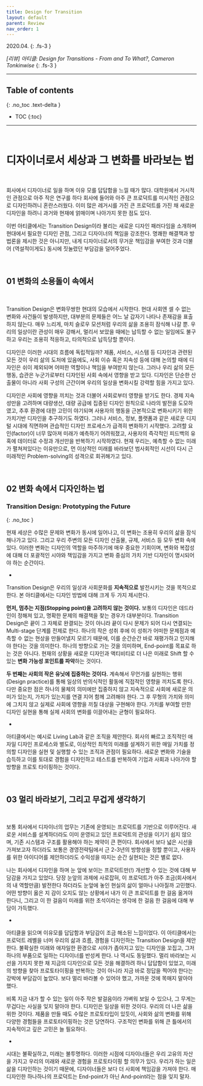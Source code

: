 ```yaml
---
title: Design for Transition
layout: default
parent: Review
nav_order: 1
---
```


2020.04.
{: .fs-3 }

_[리뷰] 아티클: Design for Transitions - From and To What?, Cameron Tonkinwise_
{: .fs-3 }

---

## Table of contents
{: .no_toc .text-delta }

- TOC
{:toc}


---

<br/>

# 디자이너로서 세상과 그 변화를 바라보는 법

<br/>

회사에서 디자이너로 일을 하며 이유 모를 답답함을 느낄 때가 많다. 대학원에서 거시적인 관점으로 아주 작은 연구를 하다 회사에 들어와 아주 큰 프로덕트를 미시적인 관점으로 디자인하려니 혼란스러웠다. 이미 많은 레거시를 가진 큰 프로덕트를 가진 채 새로운 디자인을 하려니 과거와 현재에 얽매이며 나아가지 못한 점도 있다.

이번 아티클에서는 Transition Design이라 불리는 새로운 디자인 패러다임을 소개하며 현대에서 필요한 디자인 관점, 그리고 디자이너의 책임을 강조한다. 명쾌한 해결책과 방법론을 제시한 것은 아니지만, 내게 디자이너로서의 무거운 책임감을 부여한 것과 더불어 (역설적이게도) 동시에 짓눌렸던 부담감을 덜어주었다.

<br/>

## 01 변화의 소용돌이 속에서

<br/>

Transition Design은 변화무쌍한 현대의 모습에서 시작한다. 현대 사회엔 셀 수 없는 변화와 사건들이 발생하지만, 대부분의 문제들은 어느 날 갑자기 나타나 존재감을 표출하지 않는다. 매우 느리게, 마치 슬로우 모션처럼 우리의 삶을 조용히 잠식해 나갈 뿐. 우리의 일상이란 관성이 매우 강해서, 멀리서 보았을 때에는 납득할 수 없는 일임에도 불구하고 우리는 조용히 적응하고, 타의적으로 납득당할 뿐이다.

디자인은 이러한 시대의 흐름에 독립적일까? 제품, 서비스, 시스템 등 디자인과 관련된 모든 것이 우리 삶의 도처에 있음에도, 사회 이슈 혹은 지속성 등에 대해 논의할 때에 디자인은 쉬이 제외되며 어떠한 역할이나 책임을 부여받지 않는다. 그러나 우리 삶의 모든 행동, 습관은 누군가로부터 디자인된 사회 속에서 영향을 받고 있다. 디자인은 단순한 산출물이 아니라 사회 구성의 근간이며 우리의 일상을 변화시킬 강력할 힘을 가지고 있다. 

디자인은 사회에 영향을 끼치는 것과 더불어 사회로부터 영향을 받기도 한다. 경제 지속성만을 고려하며 대량생산, 대량 공급에 집중된 디자인 원칙으로 나라의 발전을 도모하였고, 추후 환경에 대한 고민이 야기되며 사용자의 행동을 근본적으로 변화시키기 위한 가치기반 디자인을 추구하기도 하였다. 그러나 서비스, 정보, 플랫폼과 같은 새로운 디지털 시대에 직면하며 관습적인 디자인 프로세스가 급격히 변화하기 시작했다. 고려할 요인(factor)이 너무 많아져 미래가 예측하기 어려워졌고, 사용자의 즉각적인 피드백의 유혹에 데이터로 수정과 개선만을 반복하기 시작하였다. 현재 우리는, 예측할 수 없는 미래가 펼쳐져있다는 이유만으로, 먼 이상적인 미래를 바라보던 범사회적인 시선이 다시 근미래적인 Problem-solving의 성격으로 회귀해가고 있다.

<br/>

## 02 변화 속에서 디자인하는 법

### Transition Design: Prototyping the Future 
{: .no_toc }

현재 세상은 수많은 문제와 변화가 동시에 일어나고, 이 변화는 조용히 우리의 삶을 잠식해나가고 있다. 그리고 우리 주변의 모든 디자인 산출물, 규제, 서비스 등 모두 변화 속에 있다. 이러한 변화는 디자인의 역할을 마주하기에 매우 중요한 기회이며, 변화와 복잡성에 대해 더 포괄적인 시야와 책임감을 가지고 변화 중심의 가치 기반 디자인이 명시되어야 하는 순간이다. 

-

Transition Design은 우리의 일상과 사회문화를 **지속적으로** 발전시키는 것을 목적으로 한다. 본 아티클에서는 디자인 방법에 대해 크게 두 가지 제시한다.

**먼저, 멈추는 지점(Stopping point)을 고려하지 않는 것이다.** 보통의 디자인은 데드라인이 정해져 있고, 명확한 문제의 해결책을 찾는 경우가 대부분이다. Transition Design은 끝이 그 자체로 완결되는 것이 아니라 끝이 다시 문제가 되어 다시 연결되는 Multi-stage 단계를 전제로 한다. 하나의 작은 성취 후에 이 성취가 어떠한 문제점과 예측할 수 없는 현상을 만들어낼지 모르기 때문에, 이를 순간순간 바로 재평가하고 인지해야 한다는 것을 의미한다. 하나의 방향으로 가는 것을 의미하며, End-point를 목표로 하는 것은 아니다. 현재의 상황을 새로운 디자인과 액티비티로 더 나은 미래로 Shift 할 수 있는 **변화 가능성 포인트를 파악**하는 것이다.

**두 번째는 사회의 작은 유닛에 집중하는 것이다.** 계속해서 무언가를 실현하는 행위(Design practice)를 통해 일상의 반의식적인 활동에 직접적인 영향을 끼치도록 한다. 다만 중요한 점은 하나의 물체의 의미에만 집중하지 않고 지속적으로 사회에 새로운 의미가 있는지, 가치가 있는지를 연결 지어 함께 고려해야 한다. 그 후 무형의 가치와 의미에 그치지 않고 실제로 사회에 영향을 끼칠 대상을 구현해야 한다. 가치를 부여할 만한 디자인 실현을 통해 실제 사회의 변화를 이끌어내는 균형이 필요하다.

-

아티클에서는 예시로 Living Lab과 같은 조직을 제안한다. 회사의 빠르고 조직적인 애자일 디자인 프로세스와 별도로, 이상적인 최적의 미래를 설계하기 위한 매일 가치를 정의할 디자인을 실현 및 실행할 수 있는 조직과 관점이 필요하다. 새로운 변화와 기술을 습득하고 이를 토대로 경험을 디자인하고 테스트를 반복하여 기업과 사회과 나아가야 할 방향을 프로토 타이핑하는 것이다.

<br/>

## 03 멀리 바라보기, 그리고 무겁게 생각하기

<br/>

보통 회사에서 디자이너의 업무는 기존에 운영되는 프로덕트를 기반으로 이루어진다. 새로운 서비스를 설계하더라도 이미 운영되고 있던 프로덕트의 관성을 이기기 쉽지 않으며, 기존 시스템과 구조를 활용해야 하는 제약이 큰 편이다. 회사에서 보다 넓은 시선을 가져보고자 하더라도 보통은 경영전략팀에서 근 2-3년의 방향성을 정할 뿐이고, 사용자를 위한 아이디어를 제안하더라도 수익성을 따지는 순간 실현되는 것은 별로 없다.

나는 회사에서 디자인을 하며 눈 앞에 보이는 프로덕트만(!) 개선할 수 있는 것에 대해 부담감을 가지고 있었다. 당장 눈앞의 과제에 사로잡혀, 이 프로덕트가 아주 조금(회사에서의 내 역할만큼) 발전한다 하더라도 눈앞에 놓인 현실의 삶이 얼마나 나아질까 고민했다. 어떤 방향이 옳은 지 감이 오지도 않는 상황에서 내가 이 큰 프로덕트를 한 걸음 옮겨야 한다니, 그리고 이 한 걸음이 미래를 위한 초석이라는 생각에 한 걸음 한 걸음에 대해 부담이 가득했다.

-

아티클을 읽으며 이유모를 답답함과 부담감이 조금 해소된 느낌이었다. 이 아티클에서는 프로덕트 레벨을 너머 우리의 삶과 흐름, 경험을 디자인하는 Transition Design을 제안한다. 불확실한 미래와 애자일한 환경으로 시야가 좁아지고 있는 디자인을 꼬집고, 그저 하나의 부품으로 일하는 디자이너를 반성케 한다. 나 역시도 동일했다. 멀리 바라보는 시선을 가지지 못한 채 지금의 디자인으로 모든 것을 해결하려 하니 답답함이 있었고, 미래의 방향을 찾아 프로토타이핑을 반복하는 것이 아니라 지금 바로 정답을 찍어야 한다는 강박에 부담감이 높았다. 보다 멀리 바라볼 수 있어야 했고, 가까운 것에 목매지 말아야 했다.

비록 지금 내가 할 수 있는 일이 아주 작은 발걸음이라 가벼워 보일 수 있으나, 그 무게는 무겁다는 사실을 잊지 말아야 한다. 디자인은 일상을 위한 것이다. 우리의 더 나은 삶을 위한 것이다. 제품을 만들 때도 수많은 프로토타입이 있듯이, 사회와 삶의 변화를 위해 다양한 경험들을 프로토타이핑하는 것은 당연하다. 구조적인 변화를 위해 큰 틀에서의 지속적이고 깊은 고민은 늘 필요하다.

-

시대는 불확실하고, 미래는 불투명하다. 이러한 시점에 디자이너들은 우리 고유의 자산을 가지고 우리의 미래와 새로운 경험을 프로토타이핑 할 의무가 있다. 우리가 하는 일은 삶을 디자인하는 것이기 때문에, 디자이너들은 보다 더 사회에 책임감을 가져야 한다. 매 디자인한 하나하나의 프로덕트는 End-point가 아닌 And-point라는 점을 잊지 말자.

<br/>



<br/>
<br/>
<br/>
